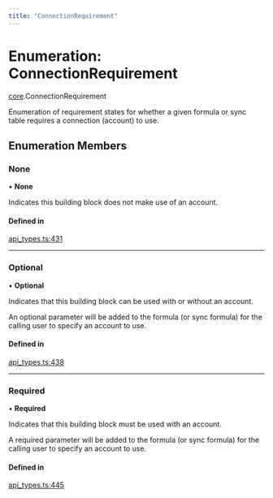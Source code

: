 ```yaml
---
title: "ConnectionRequirement"
---
```

# Enumeration: ConnectionRequirement

[core](../modules/core.md).ConnectionRequirement

Enumeration of requirement states for whether a given formula or sync table requires
a connection (account) to use.

## Enumeration Members

### None

• **None**

Indicates this building block does not make use of an account.

#### Defined in

[api_types.ts:431](https://github.com/coda/packs-sdk/blob/main/api_types.ts#L431)

___

### Optional

• **Optional**

Indicates that this building block can be used with or without an account.

An optional parameter will be added to the formula (or sync formula) for the calling user
to specify an account to use.

#### Defined in

[api_types.ts:438](https://github.com/coda/packs-sdk/blob/main/api_types.ts#L438)

___

### Required

• **Required**

Indicates that this building block must be used with an account.

A required parameter will be added to the formula (or sync formula) for the calling user
to specify an account to use.

#### Defined in

[api_types.ts:445](https://github.com/coda/packs-sdk/blob/main/api_types.ts#L445)
